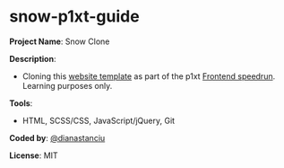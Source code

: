 # snow-p1xt-guide

**Project Name**: Snow Clone

**Description**:
* Cloning this [website template](https://freebiesbug.com/psd-freebies/snow-free-psd-html-template/) as part of the p1xt [Frontend speedrun](https://github.com/dianastanciu/p1xt-guides/blob/master/speedrun-practice/frontend-dev.md). Learning purposes only.

**Tools**:
* HTML, SCSS/CSS, JavaScript/jQuery, Git

**Coded by**: [@dianastanciu](https://github.com/dianastanciu)

**License**: MIT
